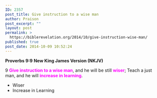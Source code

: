 ```yaml
---
ID: 2357
post_title: Give instruction to a wise man
author: Praison
post_excerpt: ""
layout: post
permalink: >
  https://biblerevelation.org/2014/10/give-instruction-wise-man/
published: true
post_date: 2014-10-09 10:52:24
---
```

<strong>Proverbs 9:9</strong>
<strong> New King James Version (NKJV)</strong>

9 <span style="color: #ff00ff;"><strong>Give instruction to a wise man</strong></span>, and he will be still <span style="color: #ff00ff;"><strong>wiser</strong></span>;
Teach a just man, and he will <span style="color: #ff00ff;"><strong>increase in learning</strong></span>.
<ul>
	<li>Wiser</li>
	<li>Increase in Learning</li>
</ul>